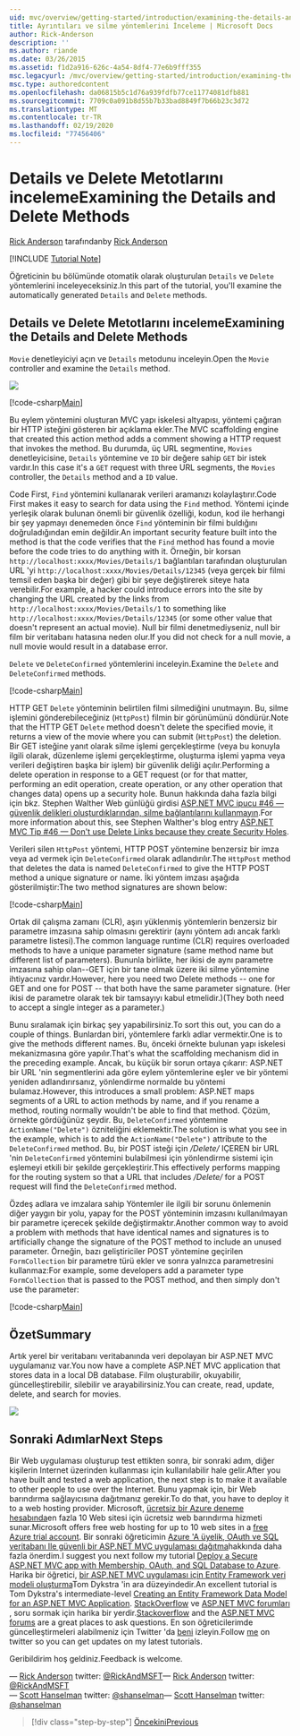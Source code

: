 ```yaml
---
uid: mvc/overview/getting-started/introduction/examining-the-details-and-delete-methods
title: Ayrıntıları ve silme yöntemlerini İnceleme | Microsoft Docs
author: Rick-Anderson
description: ''
ms.author: riande
ms.date: 03/26/2015
ms.assetid: f1d2a916-626c-4a54-8df4-77e6b9fff355
msc.legacyurl: /mvc/overview/getting-started/introduction/examining-the-details-and-delete-methods
msc.type: authoredcontent
ms.openlocfilehash: da06815b5c1d76a939fdfb77ce11774081dfb881
ms.sourcegitcommit: 7709c0a091b8d55b7b33bad8849f7b66b23c3d72
ms.translationtype: MT
ms.contentlocale: tr-TR
ms.lasthandoff: 02/19/2020
ms.locfileid: "77456406"
---
```

# <a name="examining-the-details-and-delete-methods"></a><span data-ttu-id="bd5e9-102">Details ve Delete Metotlarını inceleme</span><span class="sxs-lookup"><span data-stu-id="bd5e9-102">Examining the Details and Delete Methods</span></span>

<span data-ttu-id="bd5e9-103">[Rick Anderson](https://twitter.com/RickAndMSFT) tarafından</span><span class="sxs-lookup"><span data-stu-id="bd5e9-103">by [Rick Anderson](https://twitter.com/RickAndMSFT)</span></span>

[!INCLUDE [Tutorial Note](index.md)]

<span data-ttu-id="bd5e9-104">Öğreticinin bu bölümünde otomatik olarak oluşturulan `Details` ve `Delete` yöntemlerini inceleyeceksiniz.</span><span class="sxs-lookup"><span data-stu-id="bd5e9-104">In this part of the tutorial, you'll examine the automatically generated `Details` and `Delete` methods.</span></span>

## <a name="examining-the-details-and-delete-methods"></a><span data-ttu-id="bd5e9-105">Details ve Delete Metotlarını inceleme</span><span class="sxs-lookup"><span data-stu-id="bd5e9-105">Examining the Details and Delete Methods</span></span>

<span data-ttu-id="bd5e9-106">`Movie` denetleyiciyi açın ve `Details` metodunu inceleyin.</span><span class="sxs-lookup"><span data-stu-id="bd5e9-106">Open the `Movie` controller and examine the `Details` method.</span></span>

![](examining-the-details-and-delete-methods/_static/image1.png)

[!code-csharp[Main](examining-the-details-and-delete-methods/samples/sample1.cs)]

<span data-ttu-id="bd5e9-107">Bu eylem yöntemini oluşturan MVC yapı iskelesi altyapısı, yöntemi çağıran bir HTTP isteğini gösteren bir açıklama ekler.</span><span class="sxs-lookup"><span data-stu-id="bd5e9-107">The MVC scaffolding engine that created this action method adds a comment showing a HTTP request that invokes the method.</span></span> <span data-ttu-id="bd5e9-108">Bu durumda, üç URL segmentine, `Movies` denetleyicisine, `Details` yöntemine ve `ID` bir değere sahip `GET` bir istek vardır.</span><span class="sxs-lookup"><span data-stu-id="bd5e9-108">In this case it's a `GET` request with three URL segments, the `Movies` controller, the `Details` method and a `ID` value.</span></span>

<span data-ttu-id="bd5e9-109">Code First, `Find` yöntemini kullanarak verileri aramanızı kolaylaştırır.</span><span class="sxs-lookup"><span data-stu-id="bd5e9-109">Code First makes it easy to search for data using the `Find` method.</span></span> <span data-ttu-id="bd5e9-110">Yöntemi içinde yerleşik olarak bulunan önemli bir güvenlik özelliği, kodun, kod ile herhangi bir şey yapmayı denemeden önce `Find` yönteminin bir filmi buldığını doğruladığından emin değildir.</span><span class="sxs-lookup"><span data-stu-id="bd5e9-110">An important security feature built into the method is that the code verifies that the `Find` method has found a movie before the code tries to do anything with it.</span></span> <span data-ttu-id="bd5e9-111">Örneğin, bir korsan `http://localhost:xxxx/Movies/Details/1` bağlantıları tarafından oluşturulan URL 'yi `http://localhost:xxxx/Movies/Details/12345` (veya gerçek bir filmi temsil eden başka bir değer) gibi bir şeye değiştirerek siteye hata verebilir.</span><span class="sxs-lookup"><span data-stu-id="bd5e9-111">For example, a hacker could introduce errors into the site by changing the URL created by the links from `http://localhost:xxxx/Movies/Details/1` to something like `http://localhost:xxxx/Movies/Details/12345` (or some other value that doesn't represent an actual movie).</span></span> <span data-ttu-id="bd5e9-112">Null bir filmi denetmediyseniz, null bir film bir veritabanı hatasına neden olur.</span><span class="sxs-lookup"><span data-stu-id="bd5e9-112">If you did not check for a null movie, a null movie would result in a database error.</span></span>

<span data-ttu-id="bd5e9-113">`Delete` ve `DeleteConfirmed` yöntemlerini inceleyin.</span><span class="sxs-lookup"><span data-stu-id="bd5e9-113">Examine the `Delete` and `DeleteConfirmed` methods.</span></span>

[!code-csharp[Main](examining-the-details-and-delete-methods/samples/sample2.cs?highlight=17)]

<span data-ttu-id="bd5e9-114">HTTP GET `Delete` yönteminin belirtilen filmi silmediğini unutmayın. Bu, silme işlemini gönderebileceğiniz (`HttpPost`) filmin bir görünümünü döndürür.</span><span class="sxs-lookup"><span data-stu-id="bd5e9-114">Note that the HTTP GET `Delete` method doesn't delete the specified movie, it returns a view of the movie where you can submit (`HttpPost`) the deletion.</span></span> <span data-ttu-id="bd5e9-115">Bir GET isteğine yanıt olarak silme işlemi gerçekleştirme (veya bu konuyla ilgili olarak, düzenleme işlemi gerçekleştirme, oluşturma işlemi yapma veya verileri değiştiren başka bir işlem) bir güvenlik deliği açılır.</span><span class="sxs-lookup"><span data-stu-id="bd5e9-115">Performing a delete operation in response to a GET request (or for that matter, performing an edit operation, create operation, or any other operation that changes data) opens up a security hole.</span></span> <span data-ttu-id="bd5e9-116">Bunun hakkında daha fazla bilgi için bkz. Stephen Walther Web günlüğü girdisi [ASP.NET MVC ipucu #46 — güvenlik delikleri oluşturdıklarından, silme bağlantılarını kullanmayın](http://stephenwalther.com/blog/archive/2009/01/21/asp.net-mvc-tip-46-ndash-donrsquot-use-delete-links-because.aspx).</span><span class="sxs-lookup"><span data-stu-id="bd5e9-116">For more information about this, see Stephen Walther's blog entry [ASP.NET MVC Tip #46 — Don't use Delete Links because they create Security Holes](http://stephenwalther.com/blog/archive/2009/01/21/asp.net-mvc-tip-46-ndash-donrsquot-use-delete-links-because.aspx).</span></span>

<span data-ttu-id="bd5e9-117">Verileri silen `HttpPost` yöntemi, HTTP POST yöntemine benzersiz bir imza veya ad vermek için `DeleteConfirmed` olarak adlandırılır.</span><span class="sxs-lookup"><span data-stu-id="bd5e9-117">The `HttpPost` method that deletes the data is named `DeleteConfirmed` to give the HTTP POST method a unique signature or name.</span></span> <span data-ttu-id="bd5e9-118">İki yöntem imzası aşağıda gösterilmiştir:</span><span class="sxs-lookup"><span data-stu-id="bd5e9-118">The two method signatures are shown below:</span></span>

[!code-csharp[Main](examining-the-details-and-delete-methods/samples/sample3.cs)]

<span data-ttu-id="bd5e9-119">Ortak dil çalışma zamanı (CLR), aşırı yüklenmiş yöntemlerin benzersiz bir parametre imzasına sahip olmasını gerektirir (aynı yöntem adı ancak farklı parametre listesi).</span><span class="sxs-lookup"><span data-stu-id="bd5e9-119">The common language runtime (CLR) requires overloaded methods to have a unique parameter signature (same method name but different list of parameters).</span></span> <span data-ttu-id="bd5e9-120">Bununla birlikte, her ikisi de aynı parametre imzasına sahip olan--GET için bir tane olmak üzere iki silme yöntemine ihtiyacınız vardır.</span><span class="sxs-lookup"><span data-stu-id="bd5e9-120">However, here you need two Delete methods -- one for GET and one for POST -- that both have the same parameter signature.</span></span> <span data-ttu-id="bd5e9-121">(Her ikisi de parametre olarak tek bir tamsayıyı kabul etmelidir.)</span><span class="sxs-lookup"><span data-stu-id="bd5e9-121">(They both need to accept a single integer as a parameter.)</span></span>

<span data-ttu-id="bd5e9-122">Bunu sıralamak için birkaç şey yapabilirsiniz.</span><span class="sxs-lookup"><span data-stu-id="bd5e9-122">To sort this out, you can do a couple of things.</span></span> <span data-ttu-id="bd5e9-123">Bunlardan biri, yöntemlere farklı adlar vermektir.</span><span class="sxs-lookup"><span data-stu-id="bd5e9-123">One is to give the methods different names.</span></span> <span data-ttu-id="bd5e9-124">Bu, önceki örnekte bulunan yapı iskelesi mekanizmasına göre yapılır.</span><span class="sxs-lookup"><span data-stu-id="bd5e9-124">That's what the scaffolding mechanism did in the preceding example.</span></span> <span data-ttu-id="bd5e9-125">Ancak, bu küçük bir sorun ortaya çıkarır: ASP.NET bir URL 'nin segmentlerini ada göre eylem yöntemlerine eşler ve bir yöntemi yeniden adlandırırsanız, yönlendirme normalde bu yöntemi bulamaz.</span><span class="sxs-lookup"><span data-stu-id="bd5e9-125">However, this introduces a small problem: ASP.NET maps segments of a URL to action methods by name, and if you rename a method, routing normally wouldn't be able to find that method.</span></span> <span data-ttu-id="bd5e9-126">Çözüm, örnekte gördüğünüz şeydir. Bu, `DeleteConfirmed` yöntemine `ActionName("Delete")` özniteliğini eklemektir.</span><span class="sxs-lookup"><span data-stu-id="bd5e9-126">The solution is what you see in the example, which is to add the `ActionName("Delete")` attribute to the `DeleteConfirmed` method.</span></span> <span data-ttu-id="bd5e9-127">Bu, bir POST isteği için */Delete/* IÇEREN bir URL 'nin `DeleteConfirmed` yöntemini bulabilmesi için yönlendirme sistemi için eşlemeyi etkili bir şekilde gerçekleştirir.</span><span class="sxs-lookup"><span data-stu-id="bd5e9-127">This effectively performs mapping for the routing system so that a URL that includes */Delete/* for a POST request will find the `DeleteConfirmed` method.</span></span>

<span data-ttu-id="bd5e9-128">Özdeş adlara ve imzalara sahip Yöntemler ile ilgili bir sorunu önlemenin diğer yaygın bir yolu, yapay for the POST yönteminin imzasını kullanılmayan bir parametre içerecek şekilde değiştirmaktır.</span><span class="sxs-lookup"><span data-stu-id="bd5e9-128">Another common way to avoid a problem with methods that have identical names and signatures is to artificially change the signature of the POST method to include an unused parameter.</span></span> <span data-ttu-id="bd5e9-129">Örneğin, bazı geliştiriciler POST yöntemine geçirilen `FormCollection` bir parametre türü ekler ve sonra yalnızca parametresini kullanmaz:</span><span class="sxs-lookup"><span data-stu-id="bd5e9-129">For example, some developers add a parameter type `FormCollection` that is passed to the POST method, and then simply don't use the parameter:</span></span>

[!code-csharp[Main](examining-the-details-and-delete-methods/samples/sample4.cs)]

## <a name="summary"></a><span data-ttu-id="bd5e9-130">Özet</span><span class="sxs-lookup"><span data-stu-id="bd5e9-130">Summary</span></span>

<span data-ttu-id="bd5e9-131">Artık yerel bir veritabanı veritabanında veri depolayan bir ASP.NET MVC uygulamanız var.</span><span class="sxs-lookup"><span data-stu-id="bd5e9-131">You now have a complete ASP.NET MVC application that stores data in a local DB database.</span></span> <span data-ttu-id="bd5e9-132">Film oluşturabilir, okuyabilir, güncelleştirebilir, silebilir ve arayabilirsiniz.</span><span class="sxs-lookup"><span data-stu-id="bd5e9-132">You can create, read, update, delete, and search for movies.</span></span>

![](examining-the-details-and-delete-methods/_static/image2.png)

## <a name="next-steps"></a><span data-ttu-id="bd5e9-133">Sonraki Adımlar</span><span class="sxs-lookup"><span data-stu-id="bd5e9-133">Next Steps</span></span>

<span data-ttu-id="bd5e9-134">Bir Web uygulaması oluşturup test ettikten sonra, bir sonraki adım, diğer kişilerin Internet üzerinden kullanması için kullanılabilir hale gelir.</span><span class="sxs-lookup"><span data-stu-id="bd5e9-134">After you have built and tested a web application, the next step is to make it available to other people to use over the Internet.</span></span> <span data-ttu-id="bd5e9-135">Bunu yapmak için, bir Web barındırma sağlayıcısına dağıtmanız gerekir.</span><span class="sxs-lookup"><span data-stu-id="bd5e9-135">To do that, you have to deploy it to a web hosting provider.</span></span> <span data-ttu-id="bd5e9-136">Microsoft, [ücretsiz bir Azure deneme hesabında](https://www.windowsazure.com/pricing/free-trial/?WT.mc_id=A443DD604)en fazla 10 Web sitesi için ücretsiz web barındırma hizmeti sunar.</span><span class="sxs-lookup"><span data-stu-id="bd5e9-136">Microsoft offers free web hosting for up to 10 web sites in a [free Azure trial account](https://www.windowsazure.com/pricing/free-trial/?WT.mc_id=A443DD604).</span></span> <span data-ttu-id="bd5e9-137">Bir sonraki öğreticimin [Azure 'A üyelik, OAuth ve SQL veritabanı Ile güvenli bir ASP.NET MVC uygulaması dağıtma](https://docs.microsoft.com/aspnet/core/security/authorization/secure-data)hakkında daha fazla önerdim.</span><span class="sxs-lookup"><span data-stu-id="bd5e9-137">I suggest you next follow my tutorial [Deploy a Secure ASP.NET MVC app with Membership, OAuth, and SQL Database to Azure](https://docs.microsoft.com/aspnet/core/security/authorization/secure-data).</span></span> <span data-ttu-id="bd5e9-138">Harika bir öğretici, [bir ASP.NET MVC uygulaması için Entity Framework veri modeli oluşturma](../getting-started-with-ef-using-mvc/creating-an-entity-framework-data-model-for-an-asp-net-mvc-application.md)Tom Dykstra 'in ara düzeyindedir.</span><span class="sxs-lookup"><span data-stu-id="bd5e9-138">An excellent tutorial is Tom Dykstra's intermediate-level [Creating an Entity Framework Data Model for an ASP.NET MVC Application](../getting-started-with-ef-using-mvc/creating-an-entity-framework-data-model-for-an-asp-net-mvc-application.md).</span></span> <span data-ttu-id="bd5e9-139">[StackOverflow](http://stackoverflow.com/help) ve [ASP.NET MVC forumları](https://forums.asp.net/1146.aspx) , soru sormak için harika bir yerdir.</span><span class="sxs-lookup"><span data-stu-id="bd5e9-139">[Stackoverflow](http://stackoverflow.com/help) and the [ASP.NET MVC forums](https://forums.asp.net/1146.aspx) are a great places to ask questions.</span></span> <span data-ttu-id="bd5e9-140">En son öğreticilerimde güncelleştirmeleri alabilmeniz için Twitter 'da [beni](https://twitter.com/RickAndMSFT) izleyin.</span><span class="sxs-lookup"><span data-stu-id="bd5e9-140">Follow [me](https://twitter.com/RickAndMSFT) on twitter so you can get updates on my latest tutorials.</span></span>

<span data-ttu-id="bd5e9-141">Geribildirim hoş geldiniz.</span><span class="sxs-lookup"><span data-stu-id="bd5e9-141">Feedback is welcome.</span></span>

<span data-ttu-id="bd5e9-142">— [Rick Anderson](https://blogs.msdn.com/rickAndy) twitter: [@RickAndMSFT](https://twitter.com/RickAndMSFT)</span><span class="sxs-lookup"><span data-stu-id="bd5e9-142">— [Rick Anderson](https://blogs.msdn.com/rickAndy) twitter: [@RickAndMSFT](https://twitter.com/RickAndMSFT)</span></span>  
<span data-ttu-id="bd5e9-143">— [Scott Hanselman](http://www.hanselman.com/blog/) twitter: [@shanselman](https://twitter.com/shanselman)</span><span class="sxs-lookup"><span data-stu-id="bd5e9-143">— [Scott Hanselman](http://www.hanselman.com/blog/) twitter: [@shanselman](https://twitter.com/shanselman)</span></span>

> [!div class="step-by-step"]
> [<span data-ttu-id="bd5e9-144">Öncekini</span><span class="sxs-lookup"><span data-stu-id="bd5e9-144">Previous</span></span>](adding-validation.md)
